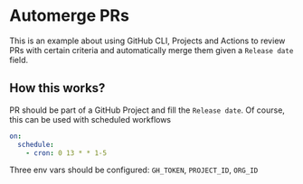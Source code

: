 # Automerge PRs

This is an example about using GitHub CLI, Projects and Actions to review PRs with certain criteria and automatically merge them given a `Release date` field.

## How this works?

PR should be part of a GitHub Project and fill the `Release date`. Of course, this can be used with scheduled workflows

```yaml
on:
  schedule:
    - cron: 0 13 * * 1-5
```

Three env vars should be configured: `GH_TOKEN`, `PROJECT_ID`, `ORG_ID`

